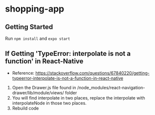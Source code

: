 # shopping-app
## Getting Started
Run ```npm install``` and ```expo start```
## If Getting 'TypeError: interpolate is not a function' in React-Native
* Reference: https://stackoverflow.com/questions/67840220/getting-typeerror-interpolate-is-not-a-function-in-react-native
1. Open the Drawer.js file found in /node_modules/react-navigation-drawer/lib/module/views/ folder
2. You will find interpolate in two places, replace the interpolate with interpolateNode in those two places.
3. Rebuild code
